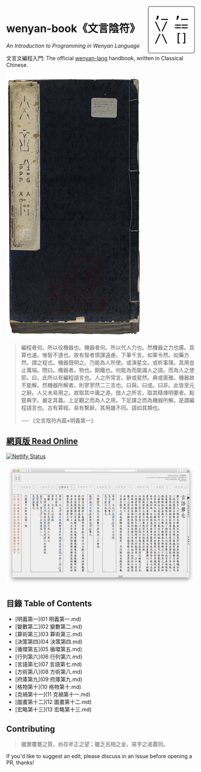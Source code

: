 <img src="assets/wy-logo.svg" align="right" width="128" height="128"/>

# wenyan-book《文言陰符》

*An Introduction to Programming in Wenyan Language*

文言文編程入門: The official [wenyan-lang](https://wy-lang.org) handbook, written in Classical Chinese.

<img src="assets/cover.png" height="700">

> 編程者何。所以役機器也。機器者何。所以代人力也。然機器之力也廣。其算也速。唯智不逮也。故有智者慎謀遠慮。下筆千言。如軍令然。如藥方然。謂之程式。機器既明之。乃能為人所使。或演星文。或析事理。其用豈止萬端。問曰。機器者。物也。銅鐵也。何能為而能識人之語。而為人之使耶。曰。此所以有編程語言也。人之所常言。辭或斐然。典或奧雅。機器故不能解。然機器所解者。則寥寥然二三言也。曰與。曰或。曰非。此皆至元之辭。人又未易用之。故取其中庸之道。倣人之所言。取其精煉明要者。點竄典字。嚴定其義。上足觀之而為人之用。下足譯之而為機器所解。是謂編程語言也。古有算經。易有繫辭。其用雖不同。語如其類也。
> 
> ── 《文言陰符內篇•明義第一》

## [網頁版 Read Online](https://wy-book.netlify.com/)

[![Netlify Status](https://api.netlify.com/api/v1/badges/7c6b5275-99ea-4dfa-af77-23ac38b80ac6/deploy-status)](https://app.netlify.com/sites/wy-book/deploys)

[![](assets/screenshots/screenshot001.png)](https://wy-book.netlify.com/)

## 目錄 Table of Contents

- [明義第一](01 明義第一.md)
- [變數第二](02 變數第二.md)
- [算術第三](03 算術第三.md)
- [決策第四](04 決策第四.md)
- [循環第五](05 循環第五.md)
- [行列第六](06 行列第六.md)
- [言語第七](07 言語第七.md)
- [方術第八](08 方術第八.md)
- [府庫第九](09 府庫第九.md)
- [格物第十](10 格物第十.md)
- [克禍第十一](11 克禍第十一.md)
- [圖畫第十二](12 圖畫第十二.md)
- [宏略第十三](13 宏略第十三.md)

## Contributing


> 雖實覆甕之質，尚存斧正之望；雖乏呂相之金，易字之渴蓋同。

If you'd like to suggest an edit, please discuss in an Issue before opening a PR, thanks!